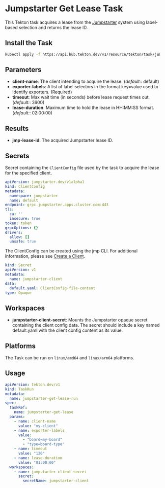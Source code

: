 # Jumpstarter Get Lease Task

This Tekton task acquires a lease from the [Jumpstarter](https://github.com/jumpstarter-dev/jumpstarter) system using label-based selection and returns the lease ID.

## Install the Task

```bash
kubectl apply -f https://api.hub.tekton.dev/v1/resource/tekton/task/jumpstarter-get-lease/0.1/raw
```

## Parameters
- **client-name**: The client intending to acquire the lease. (_default:_: default)
- **exporter-labels**: A list of label selectors in the format key=value used to identify exporters. (Required)
- **timeout**: Max wait time (in seconds) before lease request times out. (_default:_: 3600)
- **lease-duration**: Maximum time to hold the lease in HH:MM:SS format. (_default:_: 02:00:00)

## Results
- **jmp-lease-id**: The acquired Jumpstarter lease ID.

## Secrets

Secret containing the `ClientConfig` file used by the task to acquire the lease for the specified client.

```yaml
apiVersion: jumpstarter.dev/v1alpha1
kind: ClientConfig
metadata:
  namespace: jumpstarter
  name: default
endpoint: grpc.jumpstarter.apps.cluster.com:443
tls:
  ca: ''
  insecure: true
token: token
grpcOptions: {}
drivers:
  allow: []
  unsafe: true
```
The ClientConfig can be created using the jmp CLI. For additional information, please see [Create a Client](https://docs.jumpstarter.dev/getting-started/setup-exporter-client.html#create-a-client).

```yaml
kind: Secret
apiVersion: v1
metadata:
  name: jumpstarter-client
data:
  default.yaml: ClientConfig-file-content
type: Opaque
```

## Workspaces
- **jumpstarter-client-secret**: Mounts the Jumpstarter opaque secret containing the client config data. The secret should include a key named default.yaml with the client config content as its value.

## Platforms
The Task can be run on `linux/amd64` and `linux/arm64` platforms.

## Usage
```yaml
apiVersion: tekton.dev/v1
kind: TaskRun
metadata:
  name: jumpstarter-get-lease-run
spec:
  taskRef:
    name: jumpstarter-get-lease
  params:
    - name: client-name
      value: "my-client"
    - name: exporter-labels
      value:
        - "board=my-board"
        - "type=board-type"
    - name: timeout
      value: "120"
    - name: lease-duration
      value: "01:00:00"
  workspaces:
    - name: jumpstarter-client-secret
      secret:
        secretName: jumpstarter-client
```